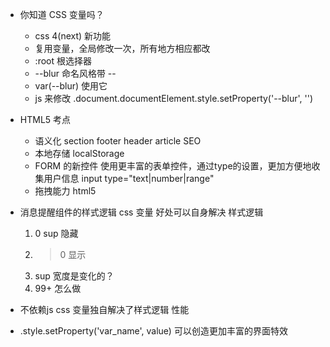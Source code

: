 - 你知道 CSS 变量吗？
    - css 4(next)  新功能
    - 复用变量，全局修改一次，所有地方相应都改
    - :root 根选择器
    - --blur  命名风格带 --
    - var(--blur) 使用它
    - js 来修改  .document.documentElement.style.setProperty('--blur', '')

- HTML5 考点
    - 语义化  section footer header article SEO
    - 本地存储 localStorage
    - FORM 的新控件
        使用更丰富的表单控件，通过type的设置，更加方便地收集用户信息 
        input  type="text|number|range"
    - 拖拽能力 html5

- 消息提醒组件的样式逻辑
    css 变量 好处可以自身解决 样式逻辑
    1. 0 sup 隐藏 
    2. > 0 显示
    3. sup 宽度是变化的？
    4. 99+ 怎么做

- 不依赖js css 变量独自解决了样式逻辑
    性能
- .style.setProperty('var_name', value)
    可以创造更加丰富的界面特效
    
